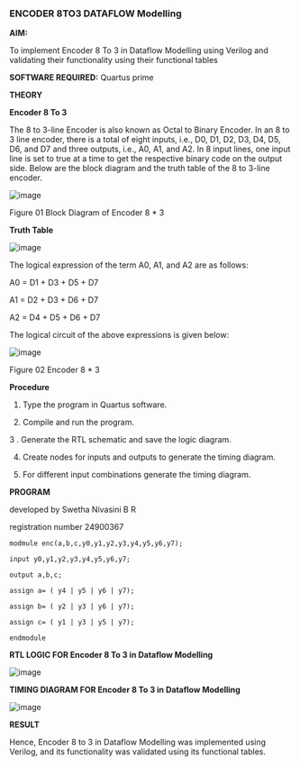 ### ENCODER 8TO3 DATAFLOW Modelling

**AIM:**

To implement  Encoder 8 To 3 in Dataflow Modelling using Verilog and validating their functionality using their functional tables

**SOFTWARE REQUIRED:** Quartus prime

**THEORY**

**Encoder 8 To 3**

The 8 to 3-line Encoder is also known as Octal to Binary Encoder. In an 8 to 3 line encoder, there is a total of eight inputs, i.e., D0, D1, D2, D3, D4, D5, D6, and D7 and three outputs, i.e., A0, A1, and A2. In 8 input lines, one input line is set to true at a time to get the respective binary code on the output side. Below are the block diagram and the truth table of the 8 to 3-line encoder.

![image](https://github.com/naavaneetha/ENCODER8TO3DATAFLOW/assets/154305477/0bc242c1-eb9e-4c47-afe5-30428470efc3)

Figure 01  Block Diagram of Encoder 8 * 3

**Truth Table**

![image](https://github.com/naavaneetha/ENCODER8TO3DATAFLOW/assets/154305477/35496b14-ae6e-4cd1-9abd-d6736b576575)

The logical expression of the term A0, A1, and A2 are as follows:

A0 = D1 + D3 + D5 + D7

A1 = D2 + D3 + D6 + D7

A2 = D4 + D5 + D6 + D7

The logical circuit of the above expressions is given below:

![image](https://github.com/naavaneetha/ENCODER8TO3DATAFLOW/assets/154305477/95acaee6-c873-4c75-89eb-ef09fb158053)

Figure 02  Encoder 8 * 3

**Procedure**

1. Type the program in Quartus software.

2. Compile and run the program.

3 . Generate the RTL schematic and save the logic diagram.

4. Create nodes for inputs and outputs to generate the timing diagram.

5. For different input combinations generate the timing diagram.

**PROGRAM**

developed by Swetha Nivasini B R

registration number  24900367


```
modmule enc(a,b,c,y0,y1,y2,y3,y4,y5,y6,y7);

input y0,y1,y2,y3,y4,y5,y6,y7;

output a,b,c;

assign a= ( y4 | y5 | y6 | y7);

assign b= ( y2 | y3 | y6 | y7);

assign c= ( y1 | y3 | y5 | y7);

endmodule
```



**RTL LOGIC FOR Encoder 8 To 3 in Dataflow Modelling**






![image](https://github.com/user-attachments/assets/6013f721-c931-400d-8ede-cf38c71fa5b2)







**TIMING DIAGRAM FOR Encoder 8 To 3 in Dataflow Modelling**






![image](https://github.com/user-attachments/assets/9c2562b3-fad0-4aac-908e-9a634f17c120)









**RESULT**



Hence, Encoder 8 to 3 in Dataflow Modelling was implemented using Verilog, and its functionality was validated using its functional tables.





